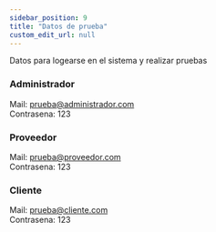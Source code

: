 ```yaml
---
sidebar_position: 9
title: "Datos de prueba"
custom_edit_url: null
---
```


Datos para logearse en el sistema y realizar pruebas

### Administrador
Mail: prueba@administrador.com   
Contrasena: 123

### Proveedor
Mail: prueba@proveedor.com   
Contrasena: 123

### Cliente
Mail: prueba@cliente.com   
Contrasena: 123